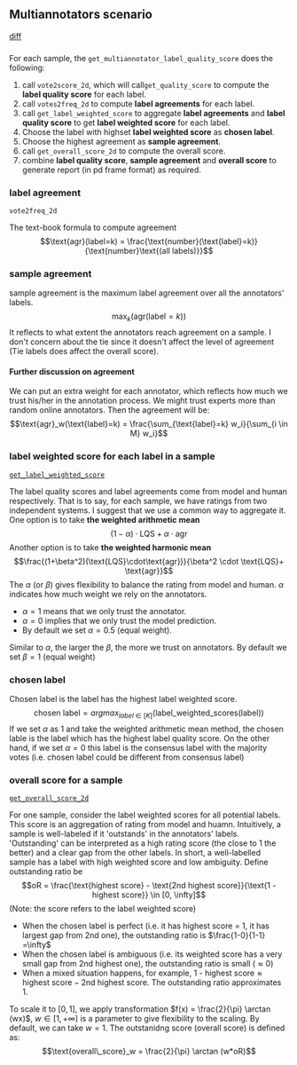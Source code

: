 ## Multiannotators scenario
[diff](https://github.com/verandah/jiayi/commit/5bb0329352eec5c03268f9adac235bcb35141739)
###
For each sample,  the `get_multiannotator_label_quality_score` does the following:
1. call `vote2score_2d`, which will call`get_quality_score` to compute the **label quality score** for each label.
2. call `votes2freq_2d` to compute **label agreements** for each label.
3. call `get_label_weighted_score` to aggregate **label agreements** and **label quality score** to get **label weighted score**  for each label.
4. Choose the label with highset **label weighted score** as **chosen label**.
5. Choose the highest agreement as **sample agreement**.
6. call `get_overall_score_2d` to compute the overall score.
7. combine **label quality score**, **sample agreement** and **overall score** to generate report (in pd frame format) as required.

### label agreement
`vote2freq_2d`

The text-book formula to compute agreement
$$\text{agr}(label=k) = \frac{\text{number}(\text{label}=k)}{\text{number}\text{(all labels)}}$$

### sample agreement
sample agreement is the maximum label agreement over all the annotators' labels.
$$\max_k(\text{agr}(\text{label}=k))$$
It reflects to what extent the annotators reach agreement on a sample. I don't concern about the tie since it doesn't affect the level of agreement (Tie labels does affect the overall score).

#### Further discussion on agreement
We can put an extra weight for each annotator, which reflects how much we trust his/her in the annotation process. We might trust experts more than random online annotators. Then the agreement will be:
$$\text{agr}_w(\text{label}=k) = \frac{\sum_{\text{label}=k} w_i}{\sum_{i \in M} w_i}$$

### label weighted score for each label in a sample
[`get_label_weighted_score`](https://github.com/verandah/jiayi/commit/5bb0329352eec5c03268f9adac235bcb35141739#diff-44f75f931f626f8a5e428e4604c79c3f6a7732c958522b32e24ee67130b8e47fR666)

The label quality scores and label agreements come from model and human respectively. That is to say, for each sample, we have ratings from two independent systems. I suggest that we use a common way to aggregate it. One option is to take **the weighted arithmetic mean**
$$(1-\alpha) \cdot \text{LQS} + \alpha \cdot \text{agr} $$
Another option is to take **the weighted harmonic mean**
$$\frac{(1+\beta^2)(\text{LQS}\cdot\text{agr})}{\beta^2 \cdot \text{LQS}+ \text{agr}}$$
The $\alpha$ (or $\beta$) gives flexibility to balance the rating from model and human. $\alpha$ indicates how much weight we rely on the annotators.
+ $\alpha=1$ means that we only trust the annotator.
+ $\alpha = 0$ implies that we only trust the model prediction.
+ By default we set $\alpha=0.5$ (equal weight).

Similar to $\alpha$, the larger the $\beta$, the more we trust on annotators. By default we set $\beta = 1$ (equal weight)

### chosen label
Chosen label is the label has the highest label weighted score.
$$\text{chosen label} = argmax_{label \in [K]}(\text{label\_ weighted\_scores(label)}) $$
If we set $\alpha$ as $1$ and take the weighted arithmetic mean method, the chosen lable is the label which has the highest label quality score. On the other hand, if we set $\alpha=0$ this label is the consensus label with the majority votes (i.e. chosen label could be different from consensus label)

### overall score for a sample
[`get_overall_score_2d`](https://github.com/verandah/jiayi/commit/5bb0329352eec5c03268f9adac235bcb35141739#diff-44f75f931f626f8a5e428e4604c79c3f6a7732c958522b32e24ee67130b8e47fR629)

For one sample, consider the label weighted scores for all potential labels. This score is an aggregation of rating from model and huamn. Intuitively, a sample is well-labeled if it 'outstands' in the annotators' labels. 'Outstanding' can be interpreted as a high rating score (the close to 1 the better) and a clear gap from the other labels. In short, a well-labelled sample has a label with high weighted score and low ambiguity. Define outstanding ratio be
$$oR = \frac{\text{highest score} - \text{2nd highest score}}{\text{1 - highest score}} \in [0, \infty]$$
(Note: the score refers to the label weighted score)
+ When the chosen label is perfect (i.e. it has highest score = 1, it has largest gap from 2nd one), the outstanding ratio is $\frac{1-0}{1-1} =\infty$
+ When the chosen label is ambiguous (i.e. its weighted score has a very small gap from 2nd highest one), the outstanding ratio is small ($\approx 0$)
+ When a mixed situation happens, for example, $\text{1 - highest score} \approx \text{highest score} - \text{2nd highest score}$. The outstanding ratio approximates $1$.

To scale it to $[0,1]$, we apply transformation $f(x) = \frac{2}{\pi} \arctan (wx)$, $w \in [1, +\infty]$ is a parameter to give flexibility to the scaling. By default, we can take $w=1$. The outstanidng score (overall score) is defined as:
$$\text{overall\_score}_w = \frac{2}{\pi} \arctan (w*oR)$$


